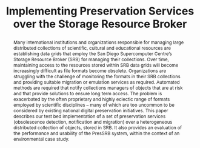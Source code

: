 ---
abstract: Many international institutions and organizations responsible for managing
  large distributed collections of scientific, cultural and educational resources
  are establishing data grids that employ the San Diego Supercomputer Centre’s Storage
  Resource Broker (SRB) for managing their collections. Over time, maintaining access
  to the resources stored within SRB data grids will become increasingly difficult
  as file formats become obsolete. Organizations are struggling with the challenge
  of monitoring the formats in their SRB collections and providing suitable migration
  or emulation services as required. Automated methods are required that notify collections
  managers of objects that are at risk and that provide solutions to ensure long term
  access. The problem is exacerbated by the often proprietary and highly eclectic
  range of formats employed by scientific disciplines – many of which are too uncommon
  to be considered by existing national digital preservation initiatives. This paper
  describes our test bed implementation of a set of preservation services (obsolescence
  detection, notification and migration) over a heterogeneous distributed collection
  of objects, stored in SRB. It also provides an evaluation of the performance and
  usability of the PresSRB system, within the context of an environmental case study.
creators:
- Kosovic, Douglas
- Hunter, Jane
date: null
document_url: https://services.phaidra.univie.ac.at/api/object/o:294150/download
grand_parent: iPRES
institutions: []
keywords:
- london
landing_page_url: https://phaidra.univie.ac.at/o:294150
language: eng
layout: publication
license: CC BY-SA 3.0 AT
notes_url: null
parent: iPRES 2008
publication_type: paper
size: 103393
slides_url: null
source_name: iPRES
stream_url: null
title: Implementing Preservation Services over the Storage Resource Broker
year: 2008
---